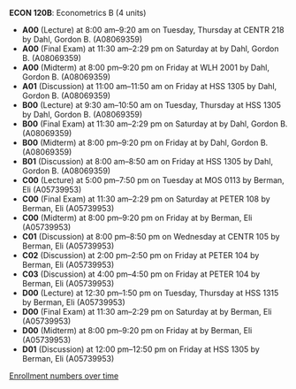 **ECON 120B**: Econometrics B (4 units)

- **A00** (Lecture) at 8:00 am–9:20 am on Tuesday, Thursday at CENTR 218 by Dahl, Gordon B. (A08069359)
- **A00** (Final Exam) at 11:30 am–2:29 pm on Saturday at   by Dahl, Gordon B. (A08069359)
- **A00** (Midterm) at 8:00 pm–9:20 pm on Friday at WLH 2001 by Dahl, Gordon B. (A08069359)
- **A01** (Discussion) at 11:00 am–11:50 am on Friday at HSS 1305 by Dahl, Gordon B. (A08069359)
- **B00** (Lecture) at 9:30 am–10:50 am on Tuesday, Thursday at HSS 1305 by Dahl, Gordon B. (A08069359)
- **B00** (Final Exam) at 11:30 am–2:29 pm on Saturday at   by Dahl, Gordon B. (A08069359)
- **B00** (Midterm) at 8:00 pm–9:20 pm on Friday at   by Dahl, Gordon B. (A08069359)
- **B01** (Discussion) at 8:00 am–8:50 am on Friday at HSS 1305 by Dahl, Gordon B. (A08069359)
- **C00** (Lecture) at 5:00 pm–7:50 pm on Tuesday at MOS 0113 by Berman, Eli (A05739953)
- **C00** (Final Exam) at 11:30 am–2:29 pm on Saturday at PETER 108 by Berman, Eli (A05739953)
- **C00** (Midterm) at 8:00 pm–9:20 pm on Friday at   by Berman, Eli (A05739953)
- **C01** (Discussion) at 8:00 pm–8:50 pm on Wednesday at CENTR 105 by Berman, Eli (A05739953)
- **C02** (Discussion) at 2:00 pm–2:50 pm on Friday at PETER 104 by Berman, Eli (A05739953)
- **C03** (Discussion) at 4:00 pm–4:50 pm on Friday at PETER 104 by Berman, Eli (A05739953)
- **D00** (Lecture) at 12:30 pm–1:50 pm on Tuesday, Thursday at HSS 1315 by Berman, Eli (A05739953)
- **D00** (Final Exam) at 11:30 am–2:29 pm on Saturday at   by Berman, Eli (A05739953)
- **D00** (Midterm) at 8:00 pm–9:20 pm on Friday at   by Berman, Eli (A05739953)
- **D01** (Discussion) at 12:00 pm–12:50 pm on Friday at HSS 1305 by Berman, Eli (A05739953)

[Enrollment numbers over time](./ECON120B.tsv)
